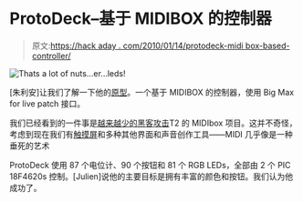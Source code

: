 # ProtoDeck–基于 MIDIBOX 的控制器

> 原文:[https://hack aday . com/2010/01/14/protodeck-midi box-based-controller/](https://hackaday.com/2010/01/14/protodeck-midibox-based-controller/)

![](../Images/2653b31fc226cf2ebf10e368105b2667.png "Thats a lot of nuts...er...leds!")

[朱利安]让我们了解一下他的[原型](http://www.julienbayle.net/diy/protodeck/)。一个基于 MIDIBOX 的控制器，使用 Big Max for live patch 接口。

我们已经看到的一件事是[越来越少的黑客攻击](http://hackaday.com/2007/05/23/mb-6582-diy-c64-based-midi-synth/)T2 的 MIDIbox 项目。这并不奇怪，考虑到现在我们有[触摸屏](http://www.amazingtechproducts.com/content/korgs-kaossilator-portable-touch-screen-synth)和多种其他界面和声音创作工具——MIDI 几乎像是一种垂死的艺术

ProtoDeck 使用 87 个电位计、90 个按钮和 81 个 RGB LEDs，全部由 2 个 PIC 18F4620s 控制。[Julien]说他的主要目标是拥有丰富的颜色和按钮。我们认为他成功了。